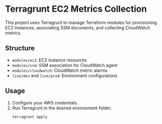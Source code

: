 # Terragrunt EC2 Metrics Collection

This project uses Terragrunt to manage Terraform modules for provisioning EC2 instances, associating SSM documents, and collecting CloudWatch metrics.

## Structure
- `modules/ec2`: EC2 instance resources
- `modules/ssm`: SSM association for CloudWatch agent
- `modules/cloudwatch`: CloudWatch metric alarms
- `live/dev` and `live/prod`: Environment configurations

## Usage
1. Configure your AWS credentials.
2. Run Terragrunt in the desired environment folder:
   ```
   terragrunt apply
   ```
